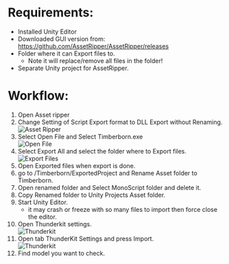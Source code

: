# Requirements:
- Installed Unity Editor
- Downloaded GUI version from: https://github.com/AssetRipper/AssetRipper/releases 
- Folder where it can Export files to.
    -   Note it will replace/remove all files in the folder!
- Separate Unity project for AssetRipper.    



# Workflow:  
1. Open Asset ripper  
1. Change Setting of Script Export format to DLL Export without Renaming.  
![Asset Ripper](Images/AssetRipper.png)
1. Select Open File and Select Timberborn.exe   
![Open File](Images/Open_File.png)
1. Select Export All and select the folder where to Export files.  
![Export Files](Images/Export_all.png)
1. Open Exported files when export is done.  
1. go to /Timberborn/ExportedProject and Rename Asset folder to Timberborn.  
1. Open renamed folder and Select MonoScript folder and delete it.
1. Copy Renamed folder to Unity Projects Asset folder. 
1. Start Unity Editor.
    - it may crash or freeze with so many files to import then force close the editor.  
1. Open Thunderkit settings.  
![Thunderkit](images/ThunderKit.png)  
1. Open tab ThunderKit Settings and press Import.  
![Thunderkit](images/ThunderKit_Import.png)  
1. Find model you want to check.
